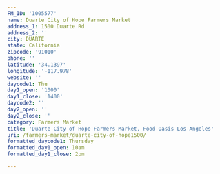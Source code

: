```yaml
---
FM_ID: '1005577'
name: Duarte City of Hope Farmers Market
address_1: 1500 Duarte Rd
address_2: ''
city: DUARTE
state: California
zipcode: '91010'
phone: ''
latitude: '34.1397'
longitude: '-117.978'
website: ''
daycode1: Thu
day1_open: '1000'
day1_close: '1400'
daycode2: ''
day2_open: ''
day2_close: ''
category: Farmers Market
title: 'Duarte City of Hope Farmers Market, Food Oasis Los Angeles'
uri: /farmers-market/duarte-city-of-hope1500/
formatted_daycode1: Thursday
formatted_day1_open: 10am
formatted_day1_close: 2pm

---
```

